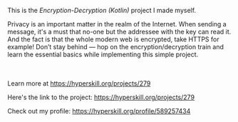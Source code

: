 This is the *Encryption-Decryption (Kotlin)* project I made myself.


<p>Privacy is an important matter in the realm of the Internet. When sending a message, it's a must that no-one but the addressee with the key can read it. And the fact is that the whole modern web is encrypted, take HTTPS for example! Don’t stay behind — hop on the encryption/decryption train and learn the essential basics while implementing this simple project.</p><br/><br/>Learn more at <a href="https://hyperskill.org/projects/279?utm_source=ide&utm_medium=ide&utm_campaign=ide&utm_content=project-card">https://hyperskill.org/projects/279</a>

Here's the link to the project: https://hyperskill.org/projects/279

Check out my profile: https://hyperskill.org/profile/589257434